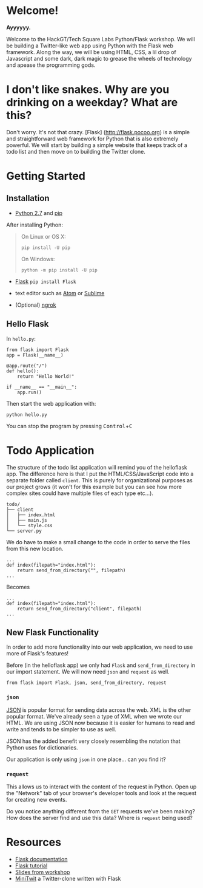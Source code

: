 # Welcome!

**Ayyyyyy.**

Welcome to the HackGT/Tech Square Labs Python/Flask workshop. We will be building a
Twitter-like web app using Python with the Flask web framework. Along the way, we will be
using HTML, CSS, a lil drop of Javascript and some dark, dark magic to grease the wheels of
technology and apease the programming gods.

# I don't like snakes. Why are you drinking on a weekday? What are this?

Don't worry. It's not that crazy. [Flask] (http://flask.pocoo.org) is a simple and
straightforward web framework for Python that is also extremely powerful. We will start by
building a simple website that keeps track of a todo list and then move on to building the
Twitter clone.

# Getting Started

## Installation

 - [Python 2.7](https://www.python.org/downloads/) and [pip](https://pip.pypa.io/en/stable/installing/#upgrading-pip)

 After installing Python:
  >  On Linux or OS X:
  >  ```
  >  pip install -U pip
  >  ```
  >  On Windows:
  >  ```
  >  python -m pip install -U pip
  >  ```

 - [Flask](http://flask.pocoo.org/) `pip install Flask`

 - text editor such as [Atom](https://atom.io/) or [Sublime](https://www.sublimetext.com/)

 - (Optional) [ngrok](https://ngrok.io)


## Hello Flask


In `hello.py`:
```
from flask import Flask
app = Flask(__name__)

@app.route("/")
def hello():
    return "Hello World!"

if __name__ == "__main__":
    app.run()
```

Then start the web application with:
```
python hello.py
```

You can stop the program by pressing <kbd>Control</kbd>+<kbd>C</kbd>

# Todo Application

The structure of the todo list application will remind you of the helloflask
app. The difference here is that I put the HTML/CSS/JavaScript code into a
separate folder called `client`. This is purely for organizational purposes
as our project grows (it won't for this example but you can see how
more complex sites could have multiple files of each type etc...).

```
todo/
├── client
│   ├── index.html
│   ├── main.js
│   └── style.css
└── server.py
```

We do have to make a small change to the code in order to serve the files
from this new location.

```
...
def index(filepath="index.html"):
    return send_from_directory("", filepath)
...
```
Becomes
```
...
def index(filepath="index.html"):
    return send_from_directory("client", filepath)
...
```

## New Flask Functionality

In order to add more functionality into our web application, we need to use
more of Flask's features!

Before (in the helloflask app) we only had `Flask` and `send_from_directory`
in our import statement. We will now need `json` and `request` as well.

```
from flask import Flask, json, send_from_directory, request
```

### `json`
[JSON](https://json.org) is popular format for sending data across the web.
XML is the other popular format. We've already seen a type of XML when we wrote
our HTML. We are using JSON now because it is easier for humans to read and
write and tends to be simpler to use as well.

JSON has the added benefit very closely resembling the notation that Python
uses for dictionaries.

Our application is only using `json` in one place... can you find it?

### `request`
This allows us to interact with the content of the request in Python. Open up
the "Network" tab of your browser's developer tools and look at the request for
creating new events.

Do you notice anything different from the `GET` requests we've been making?
How does the server find and use this data? Where is `request` being used?

# Resources
 - [Flask documentation](http://flask.pocoo.org/docs/0.11/)
 - [Flask tutorial](http://flask.pocoo.org/docs/0.11/tutorial/)
 - [Slides from workshop](https://docs.google.com/presentation/d/1dEiIpEVzzM-szNwicFLBs2sPd8K9pZJRcnIuAG3hUzU/edit?usp=sharing)
 - [MiniTwit](https://github.com/pallets/flask/tree/master/examples/minitwit) a Twitter-clone written with Flask
